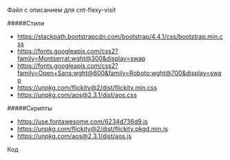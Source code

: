 Файл с описанием для cnt-flexy-visit

#####Стили

- https://stackpath.bootstrapcdn.com/bootstrap/4.4.1/css/bootstrap.min.css
- https://fonts.googleapis.com/css2?family=Montserrat:wght@300&display=swap
- https://fonts.googleapis.com/css2?family=Open+Sans:wght@600&family=Roboto:wght@700&display=swap 
- https://unpkg.com/flickity@2/dist/flickity.min.css
- https://unpkg.com/aos@2.3.1/dist/aos.css

#####Скрипты

- https://use.fontawesome.com/6234d736d9.js
- https://unpkg.com/flickity@2/dist/flickity.pkgd.min.js
- https://unpkg.com/aos@2.3.1/dist/aos.js 

Код

<script>AOS.init();</script>
